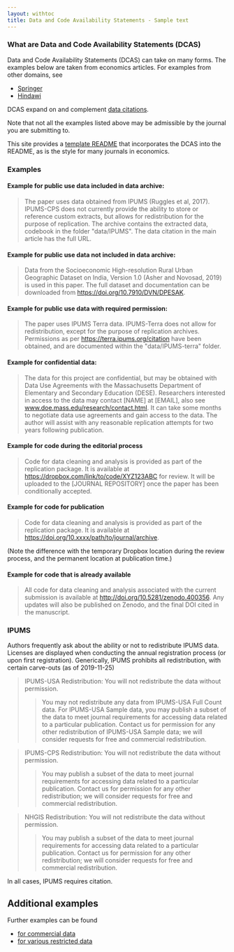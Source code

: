 ```yaml
---
layout: withtoc
title: Data and Code Availability Statements - Sample text
---
```


### What are Data and Code Availability Statements (DCAS)

Data and Code Availability Statements (DCAS) can take on many forms. The examples below are taken from economics articles. For examples from other domains, see

- [Springer](https://www.springernature.com/gp/authors/research-data-policy/data-availability-statements/12330880)
- [Hindawi](https://www.hindawi.com/research.data/#statement.templates)

DCAS expand on and complement [data citations](Data_citation_guidance.md).

Note that not all the examples listed above may be admissible by the journal you are submitting to. 


This site provides a [template README](template-README.md) that incorporates the DCAS into the README, as is the style for many journals in economics. 

### Examples

#### Example for public use data included in data archive:

> The paper uses data obtained from IPUMS (Ruggles et al, 2017). IPUMS-CPS does not currently provide the ability to store or reference custom extracts, but allows for redistribution for the purpose of replication. The archive contains the extracted data, codebook in the folder "data/IPUMS". The data citation in the main article has the full URL. 


#### Example for public use data not included in data archive:

> Data from the Socioeconomic High-resolution Rural Urban Geographic Dataset on India, Version 1.0  (Asher and Novosad, 2019) is used in this paper. The full dataset and documentation can be downloaded from https://doi.org/10.7910/DVN/DPESAK.

#### Example for public use data with required permission:

> The paper uses IPUMS Terra data. IPUMS-Terra does not allow for redistribution, except for the purpose of replication archives. Permissions as per https://terra.ipums.org/citation have been obtained, and are documented within the "data/IPUMS-terra" folder.


#### Example for confidential data: 

> The data for this project are confidential, but may be obtained with Data Use Agreements with the Massachusetts Department of Elementary and Secondary Education (DESE). Researchers interested in access to the data may contact [NAME] at [EMAIL], also see www.doe.mass.edu/research/contact.html. It can take some months to negotiate data use agreements and gain access to the data. The author will assist with any reasonable replication attempts for two years following publication.

#### Example for code during the editorial process

> Code for data cleaning and analysis is provided as part of the replication package. It is available at https://dropbox.com/link/to/code/XYZ123ABC for review. It will be uploaded to the [JOURNAL REPOSITORY] once the paper has been conditionally accepted.

#### Example for code for publication

> Code for data cleaning and analysis is provided as part of the replication package. It is available at https://doi.org/10.xxxx/path/to/journal/archive.

(Note the difference with the temporary Dropbox location during the review process, and the permanent location at publication time.)

#### Example for code that is already available

> All code for data cleaning and analysis associated with the current submission is available at http://doi.org/10.5281/zenodo.400356. Any updates will also be published on Zenodo, and the final DOI cited in the manuscript.

### IPUMS

Authors frequently ask about the ability or not to redistribute IPUMS data. Licenses are displayed when conducting the annual registration process (or upon first registration). Generically, IPUMS prohibits all redistribution, with certain carve-outs (as of 2019-11-25)

> IPUMS-USA Redistribution: You will not redistribute the data without permission.
>>You may not redistribute any data from IPUMS-USA Full Count data. For IPUMS-USA Sample data, you may publish a subset of the data to meet journal requirements for accessing data related to a particular publication. Contact us for permission for any other redistribution of IPUMS-USA Sample data; we will consider requests for free and commercial redistribution. 

> IPUMS-CPS Redistribution: You will not redistribute the data without permission.
>> You may publish a subset of the data to meet journal requirements for accessing data related to a particular publication. Contact us for permission for any other redistribution; we will consider requests for free and commercial redistribution. 

> NHGIS Redistribution: You will not redistribute the data without permission.
>> You may publish a subset of the data to meet journal requirements for accessing data related to a particular publication. Contact us for permission for any other redistribution; we will consider requests for free and commercial redistribution. 

In all cases, IPUMS requires citation.

## Additional examples

Further examples can be found 

- [for commercial data](DCAS_Commercial_data.md)
- [for various restricted data](DCAS_Restricted_data.md)